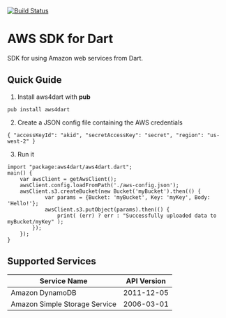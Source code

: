 [![Build Status](https://drone.io/github.com/ltackmann/aws4dart/status.png)](https://drone.io/github.com/ltackmann/aws4dart/latest)

AWS SDK for Dart
================
SDK for using Amazon web services from Dart.

Quick Guide
-----------

1. Install aws4dart with **pub**
```
pub install aws4dart
```

2. Create a JSON config file containing the AWS credentials
```
{ "accessKeyId": "akid", "secretAccessKey": "secret", "region": "us-west-2" }
```

3. Run it 
```
import "package:aws4dart/aws4dart.dart";
main() {
	var awsClient = getAwsClient();
  	awsClient.config.loadFromPath('./aws-config.json');  
  	awsClient.s3.createBucket(new Bucket('myBucket').then(() {
    		var params = {Bucket: 'myBucket', Key: 'myKey', Body: 'Hello!'};
    		awsClient.s3.putObject(params).then(() { 
    			print( (err) ? err : "Successfully uploaded data to myBucket/myKey" );
  		});
	});
}
```

Supported Services
------------------
<table>
  <thead>
    <th>Service Name</th>
    <th>API Version</th>
  </thead>
  <tbody>
    <!--tr>
      <td>Auto Scaling</td>
      <td>2011-01-01</td>
    </tr>
    <tr>
      <td>AWS CloudFormation</td>
      <td>2010-05-15</td>
    </tr>
    <tr>
      <td>Amazon CloudFront</td>
      <td>2012-05-05</td>
    </tr>
    <tr>
      <td>Amazon CloudWatch</td>
      <td>2010-08-01</td>
    </tr>
    <tr>
      <td>Amazon CloudSearch</td>
      <td>2011-02-01</td>
    </tr>
    <tr>
      <td>AWS Data Pipeline</td>
      <td>2012-10-29</td>
    </tr>
    <tr>
      <td>AWS Direct Connect</td>
      <td>2012-10-25</td>
    </tr-->
    <tr>
      <td>Amazon DynamoDB</td>
      <td>2011-12-05</td>
    </tr>
    <!--tr>
      <td>Amazon Elastic Compute Cloud</td>
      <td>2012-12-01</td>
    </tr>
    <tr>
      <td>Amazon ElastiCache</td>
      <td>2012-11-15</td>
    </tr>
    <tr>
      <td>Amazon Glacier</td>
      <td>2012-06-01</td>
    </tr>
    <tr>
      <td>Amazon Route 53</td>
      <td>2012-12-12</td>
    </tr>
    <tr>
      <td>AWS Elastic Beanstalk</td>
      <td>2010-12-01</td>
    </tr>
    <tr>
      <td>Elastic Load Balancing</td>
      <td>2012-06-01</td>
    </tr>
    <tr>
      <td>Amazon Elastic MapReduce</td>
      <td>2009-03-31</td>
    </tr>
    <tr>
      <td>Amazon Elastic Transcoder</td>
      <td>2012-09-25</td>
    </tr>
    <tr>
      <td>AWS Identity and Access Management</td>
      <td>2010-05-08</td>
    </tr>
    <tr>
      <td>AWS Import/Export</td>
      <td>2010-06-01</td>
    </tr>
    <tr>
      <td>AWS OpsWorks</td>
      <td>2013-02-18</td>
    </tr>
    <tr>
      <td>Amazon Relational Database Service (Beta)</td>
      <td>2012-07-31</td>
    </tr>
    <tr>
      <td>Amazon Redshift</td>
      <td>2012-12-01</td>
    </tr-->
    <tr>
      <td>Amazon Simple Storage Service</td>
      <td>2006-03-01</td>
    </tr>
    <!--tr>
      <td>Amazon SimpleDB</td>
      <td>2009-04-15</td>
    </tr>
    <tr>
      <td>Amazon Simple Workflow Service</td>
      <td>2012-01-25</td>
    </tr>
    <tr>
      <td>Amazon Simple Email Service</td>
      <td>2010-12-01</td>
    </tr>
    <tr>
      <td>Amazon Simple Notification Service</td>
      <td>2010-03-31</td>
    </tr>
    <tr>
      <td>Amazon Simple Queue Service</td>
      <td>2012-11-05</td>
    </tr>
    <tr>
      <td>AWS Storage Gateway</td>
      <td>2012-06-30</td>
    </tr>
    <tr>
      <td>AWS Security Token Service</td>
      <td>2011-06-15</td>
    </tr-->
  </tbody>
</table>

